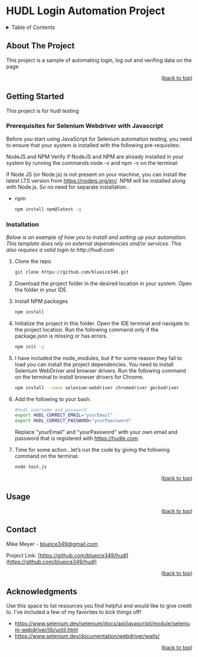<div id="top"></div>

# HUDL Login Automation Project

<!-- PROJECT LOGO -->

<!-- TABLE OF CONTENTS -->
<details>
  <summary>Table of Contents</summary>
  <ol>
    <li>
      <a href="#about-the-project">About The Project</a>
    </li>
    <li>
      <a href="#getting-started">Getting Started</a>
      <ul>
        <li><a href="#prerequisites">Prerequisites</a></li>
        <li><a href="#installation">Installation</a></li>
      </ul>
    </li>
    <li><a href="#usage">Usage</a></li>
    <li><a href="#contact">Contact</a></li>
    <li><a href="#acknowledgments">Acknowledgments</a></li>
  </ol>
</details>



<!-- ABOUT THE PROJECT -->
## About The Project


This project is a sample of automating login, log out and verifing data on the page

<p align="right">(<a href="#top">back to top</a>)</p>



<!-- GETTING STARTED -->
## Getting Started

This project is for hudl testing

### Prerequisites for Selenium Webdriver with Javascript

Before you start using JavaScript for Selenium automation testing, you need to ensure that your system is installed with the following pre-requisites:

NodeJS and NPM
Verify if NodeJS and NPM are already installed in your system by running the commands node -v and npm -v on the terminal:

If Node JS (or Node.js) is not present on your machine, you can install the latest LTS version from https://nodejs.org/en/. NPM will be installed along with Node.js. So no need for separate installation..
* npm
  ```sh
  npm install npm@latest -g
  ```

### Installation

_Below is an example of how you to install and setting up your automation. This template does rely on external dependencies and/or services. This also requires a valid login to http://hudl.com_

1. Clone the repo
   ```sh
   git clone https://github.com/blueice349.git
   ```
2. Download the project folder in the desired location in your system. Open the folder in your IDE.

3. Install NPM packages
   ```sh
   npm install
   ```
4. Initialize the project in this folder. Open the IDE terminal and navigate to the project location. Run the following command only if the package.json is missing or has errors.
   ```sh
   npm init -y
   ```
5. I have included the node_modules, but if for some reason they fail to load you can install the project dependencies. You need to install Selenium WebDriver and browser drivers. Run the following command on the terminal to install browser drivers for Chrome. 
    ```sh
    npm install --save selenium-webdriver chromedriver geckodriver
    ```
6. Add the following to your bash.
    ```sh
    #hudl username and password
    export HUDL_CORRECT_EMAIL="yourEmail"
    export HUDL_CORRECT_PASSWORD="yourPaassword" 
    ```
    Replace "yourEmail" and "yourPassword" with your own email and password that is registered with https://hudle.com.

7. Time for some action…let’s run the code by giving the following command on the terminal:
    ```sh
    node test.js
    ```

<p align="right">(<a href="#top">back to top</a>)</p>



<!-- USAGE EXAMPLES -->
## Usage

<p align="right">(<a href="#top">back to top</a>)</p>


<!-- CONTACT -->
## Contact

Mike Meyer - blueice349@gmail.com

Project Link: [https://github.com/blueice349/hudl](https://github.com/blueice349/hudl)

<p align="right">(<a href="#top">back to top</a>)</p>



<!-- ACKNOWLEDGMENTS -->
## Acknowledgments

Use this space to list resources you find helpful and would like to give credit to. I've included a few of my favorites to kick things off!

* https://www.selenium.dev/selenium/docs/api/javascript/module/selenium-webdriver/lib/until.html
* https://www.selenium.dev/documentation/webdriver/waits/

<p align="right">(<a href="#top">back to top</a>)</p>
